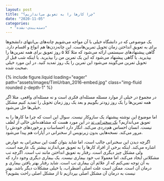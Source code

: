 ```yaml
---
layout: post
title: "چرا کارها را به تعویق می‌اندازیم؟"
date: "2020-11-05"
categories: 
  - "دسته‌بندی-نشده"
---
```


یک موضوعی که در دانشگاه خیلی با آن مواجه می‌شویم چانه‌های بی‌انتهای دانشجوها برای به تعویق انداختن زمان تحویل تمرین‌هاست. این چانه‌زدن‌ها هم انواع و اقسام دارد. گاهی پیشنهادهای سیستمی ارائه می‌شود که مثلا کلا ۵ روز تعویق برای همه تمرین‌ها را بپذیرید. یا گاهی پیشنهاد می‌شود که این یک تمرین من را بپذیرید. یا اینکه شب قبل از تحویل تمرین می‌گویند می‌شود این تمرین را یک روز تمدید کنید. در این مورد خیلی صحبت شده.

{% include figure.liquid loading="eager" path="assets/images/TimUrban_2016-embed.jpg" class="img-fluid rounded z-depth-1" %}

در مجموع در خیلی از موارد مسئله مسئله‌ای فکری است و نه مسئله‌ای واقعی. مثلا اگر همه تمرین‌ها را یک روز زودتر بگوییم و بعد یک روز زمان تحویل را تمدید کنیم مشکل خیلی‌ها حل می‌شود.

اما موضوع این نوشته پیشنهاد یک سازوکار نیست. سوال این است که چرا ما کارها را به تعویق می‌اندازیم؟ [یک سخنرانی تد](https://www.ted.com/talks/tim_urban_inside_the_mind_of_a_master_procrastinator) در این مورد هست که مشاهده‌اش خالی از لطف نیست. انسان احساس هم‌دردی می‌کند. انگار دارد احساسات و برخوردهای خودش را مرور می‌کند. نسخه‌هایی بدون زیرنویس از سخنرانی در آپارات هم پیدا می‌شود.

اگرچه دیدن این سخنرانی جالب است، اما شاید بتوان گفت این سخنرانی به عوارض اشاره می‌کند. اینکه برخی از افراد کارها را به تعویق می‌اندازند بیشتر یک عارضه است، ولی مشکل چیز دیگری است. رفتار به تعویق انداختن مانند تب است. اگرچه تب مشکلاتی ایجاد می‌کند، اما معمولا تب خود بیماری نیست. یک بیماری دیگری وجود دارد که به آن توجه نمی‌کنم که از علائم آن بیماری تب است. شاید رفتار بهتر یافتن بیماری و درمان آن است. ممکن است علت اصلی اضطراب، یا خیلی مشکلات دیگر باشد. بهتر نیست به درمان آن مشکل اصلی بپردازیم تا از مشکل اصلی راحت بشویم؟
